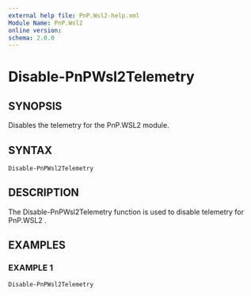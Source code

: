 ```yaml
---
external help file: PnP.Wsl2-help.xml
Module Name: PnP.Wsl2
online version:
schema: 2.0.0
---
```


# Disable-PnPWsl2Telemetry

## SYNOPSIS
Disables the telemetry for the PnP.WSL2 module.

## SYNTAX

```
Disable-PnPWsl2Telemetry
```

## DESCRIPTION
The Disable-PnPWsl2Telemetry function is used to disable telemetry for PnP.WSL2 .

## EXAMPLES

### EXAMPLE 1
```
Disable-PnPWsl2Telemetry
```